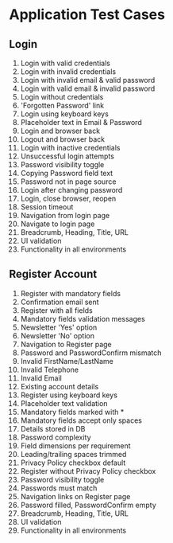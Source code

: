 # Application Test Cases

## Login
1. Login with valid credentials  
2. Login with invalid credentials  
3. Login with invalid email & valid password  
4. Login with valid email & invalid password  
5. Login without credentials  
6. 'Forgotten Password' link  
7. Login using keyboard keys  
8. Placeholder text in Email & Password  
9. Login and browser back  
10. Logout and browser back  
11. Login with inactive credentials  
12. Unsuccessful login attempts  
13. Password visibility toggle  
14. Copying Password field text  
15. Password not in page source  
16. Login after changing password  
17. Login, close browser, reopen  
18. Session timeout  
19. Navigation from login page  
20. Navigate to login page  
21. Breadcrumb, Heading, Title, URL  
22. UI validation  
23. Functionality in all environments  

## Register Account
1. Register with mandatory fields  
2. Confirmation email sent  
3. Register with all fields  
4. Mandatory fields validation messages  
5. Newsletter 'Yes' option  
6. Newsletter 'No' option  
7. Navigation to Register page  
8. Password and PasswordConfirm mismatch  
9. Invalid FirstName/LastName  
10. Invalid Telephone  
11. Invalid Email  
12. Existing account details  
13. Register using keyboard keys  
14. Placeholder text validation  
15. Mandatory fields marked with *  
16. Mandatory fields accept only spaces  
17. Details stored in DB  
18. Password complexity  
19. Field dimensions per requirement  
20. Leading/trailing spaces trimmed  
21. Privacy Policy checkbox default  
22. Register without Privacy Policy checkbox  
23. Password visibility toggle  
24. Passwords must match  
25. Navigation links on Register page  
26. Password filled, PasswordConfirm empty  
27. Breadcrumb, Heading, Title, URL  
28. UI validation  
29. Functionality in all environments
